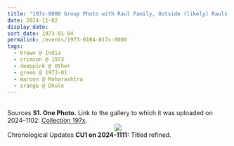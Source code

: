 ```yaml
---
title: "197x-0000 Group Photo with Raul Family, Outside (likely) Rauls House, Dhule, Maharashtra, India"
date: 2024-11-02
display_date: 
sort_date: 1973-01-04
permalink: /events/1973-0104-017x-0000
tags:
  - brown @ India
  - crimson @ 1973
  - deeppink @ Other
  - green @ 1973-01
  - maroon @ Maharashtra
  - orange @ Dhule
---
```


<br>

<wave-list>
  <list-title color="DarkSeaGreen" width="40">Sources</list-title>
  <list-item color="BlanchedAlmond"  width="280"><b>S1. One Photo.</b> Link to the gallery to which it was uploaded on 2024-1102: <a href="https://eternalmoments.smugmug.com/Collections/Raj-Kunwar-Raul-Collection/197x">Collection 197x</a>.</list-item>
</wave-list>

<div style="text-align: center"><img src="https://pub-bcc3cbe9b1e94ba1ac28915f7a3900fa.r2.dev/1911-0000_Darshan_Y_Group_Photo_India_(BW_hands_Sahaja_Yogi_building_child_plants_picture)_01_(Mahipalsingh_Jaisingh_Raul_Collection_scanned_by_Ankit_Khare).jpg" /></div>

<wave-list>
  <list-title color="DarkSeaGreen" width="110">Chronological Updates</list-title>
  <list-item color="BlanchedAlmond"  width="280"><b>CU1 on 2024-1111:</b> Titled refined.</list-item>
</wave-list>